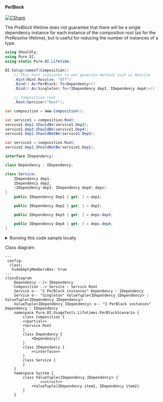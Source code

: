 #### PerBlock

[![CSharp](https://img.shields.io/badge/C%23-code-blue.svg)](../tests/Pure.DI.UsageTests/Lifetimes/PerBlockScenario.cs)

The _PreBlock_ lifetime does not guarantee that there will be a single dependency instance for each instance of the composition root (as for the _PreResolve_ lifetime), but is useful for reducing the number of instances of a type.


```c#
using Shouldly;
using Pure.DI;
using static Pure.DI.Lifetime;

DI.Setup(nameof(Composition))
    // This hint indicates to not generate methods such as Resolve
    .Hint(Hint.Resolve, "Off")
    .Bind().As(PerBlock).To<Dependency>()
    .Bind().As(Singleton).To<(IDependency dep3, IDependency dep4)>()

    // Composition root
    .Root<Service>("Root");

var composition = new Composition();

var service1 = composition.Root;
service1.Dep1.ShouldBe(service1.Dep2);
service1.Dep3.ShouldBe(service1.Dep4);
service1.Dep1.ShouldNotBe(service1.Dep3);

var service2 = composition.Root;
service2.Dep1.ShouldNotBe(service1.Dep1);

interface IDependency;

class Dependency : IDependency;

class Service(
    IDependency dep1,
    IDependency dep2,
    (IDependency dep3, IDependency dep4) deps)
{
    public IDependency Dep1 { get; } = dep1;

    public IDependency Dep2 { get; } = dep2;

    public IDependency Dep3 { get; } = deps.dep3;

    public IDependency Dep4 { get; } = deps.dep4;
}
```

<details>
<summary>Running this code sample locally</summary>

- Make sure you have the [.NET SDK 9.0](https://dotnet.microsoft.com/en-us/download/dotnet/9.0) or later is installed
- Create a net9.0 (or later) console application
- Add references to NuGet packages
  - [Pure.DI](https://www.nuget.org/packages/Pure.DI)
  - [Shouldly](https://www.nuget.org/packages/Shouldly)
- Copy the example code into the _Program.cs_ file

You are ready to run the example!

</details>


Class diagram:

```mermaid
---
 config:
  class:
   hideEmptyMembersBox: true
---
classDiagram
	Dependency --|> IDependency
	Composition ..> Service : Service Root
	Service o-- "2 PerBlock instances" Dependency : IDependency
	Service o-- "Singleton" ValueTupleᐸIDependencyˏIDependencyᐳ : ValueTupleᐸIDependencyˏIDependencyᐳ
	ValueTupleᐸIDependencyˏIDependencyᐳ o-- "2 PerBlock instances" Dependency : IDependency
	namespace Pure.DI.UsageTests.Lifetimes.PerBlockScenario {
		class Composition {
		<<partial>>
		+Service Root
		}
		class Dependency {
			+Dependency()
		}
		class IDependency {
			<<interface>>
		}
		class Service {
		}
	}
	namespace System {
		class ValueTupleᐸIDependencyˏIDependencyᐳ {
				<<struct>>
			+ValueTuple(IDependency item1, IDependency item2)
		}
	}
```

